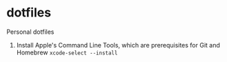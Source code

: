 # dotfiles
Personal dotfiles

1. Install Apple's Command Line Tools, which are prerequisites for Git and Homebrew
   `xcode-select --install`
